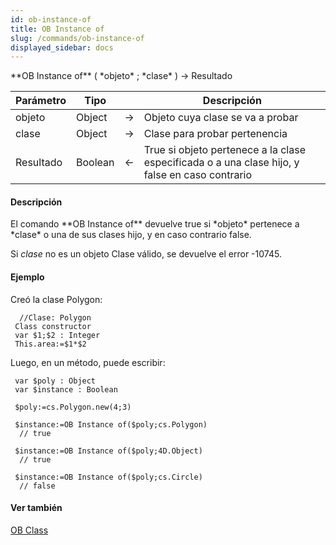 ```yaml
---
id: ob-instance-of
title: OB Instance of
slug: /commands/ob-instance-of
displayed_sidebar: docs
---
```


<!--REF #_command_.OB Instance of.Syntax-->**OB Instance of** ( *objeto* ; *clase* ) -> Resultado<!-- END REF-->
<!--REF #_command_.OB Instance of.Params-->
| Parámetro | Tipo |  | Descripción |
| --- | --- | --- | --- |
| objeto | Object | &rarr; | Objeto cuya clase se va a probar |
| clase | Object | &rarr; | Clase para probar pertenencia |
| Resultado | Boolean | &larr; | True si objeto pertenece a la clase especificada o a una clase hijo, y false en caso contrario |

<!-- END REF-->

#### Descripción 

<!--REF #_command_.OB Instance of.Summary-->El comando **OB Instance of** devuelve true si *objeto* pertenece a *clase* o una de sus clases hijo, y en caso contrario false.<!-- END REF-->

Si *clase* no es un objeto Clase válido, se devuelve el error -10745.

#### Ejemplo 

Creó la clase Polygon:

```4d
  //Clase: Polygon
 Class constructor
 var $1;$2 : Integer
 This.area:=$1*$2
```

Luego, en un método, puede escribir:

```4d
 var $poly : Object
 var $instance : Boolean
 
 $poly:=cs.Polygon.new(4;3)
 
 $instance:=OB Instance of($poly;cs.Polygon)
  // true
 
 $instance:=OB Instance of($poly;4D.Object)
  // true 
 
 $instance:=OB Instance of($poly;cs.Circle)
  // false
```

#### Ver también 

[OB Class](ob-class.md)  